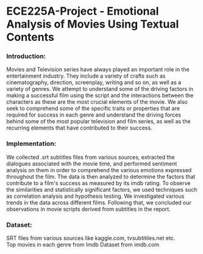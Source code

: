 # ECE225A-Project - Emotional Analysis of Movies Using Textual Contents



### Introduction:
Movies and Television series have always played an important role in the entertainment
industry. They include a variety of crafts such as cinematography, direction, screenplay, writing
and so on, as well as a variety of genres. We attempt to understand some of the driving factors
in making a successful film using the script and the interactions between the characters as
these are the most crucial elements of the movie. We also seek to comprehend some of the
specific traits or properties that are required for success in each genre and understand the
driving forces behind some of the most popular television and film series, as well as the
recurring elements that have contributed to their success.


### Implementation:
We collected .srt subtitles files from various sources, extracted the dialogues associated
with the movie time, and performed sentiment analysis on them in order to comprehend the
various emotions expressed throughout the film. The data is then analyzed to determine the
factors that contribute to a film's success as measured by its imdb rating. To observe the
similarities and statistically significant factors, we used techniques such as correlation
analysis and hypothesis testing. We investigated various trends in the data across
different films. Following that, we concluded our observations in movie scripts
derived from subtitles in the report.


### Dataset:
SRT files from various sources like kaggle.com, tvsubtitiles.net etc.<br>
Top movies in each genre from Imdb Dataset from imdb.com


